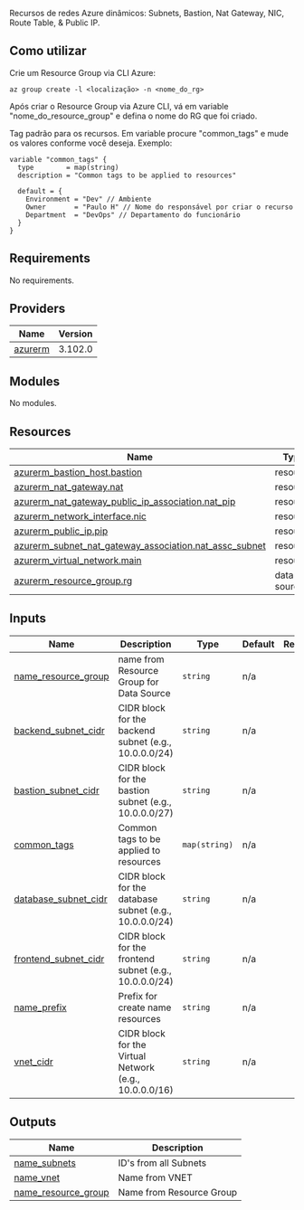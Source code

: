 Recursos de redes Azure dinâmicos: Subnets, Bastion, Nat Gateway, NIC, Route Table, & Public IP.

## Como utilizar
Crie um Resource Group via CLI Azure:
```
az group create -l <localização> -n <nome_do_rg>
```

Após criar o Resource Group via Azure CLI, vá em variable "nome_do_resource_group" e defina o nome do RG que foi criado.

Tag padrão para os recursos. Em variable procure "common_tags" e mude os valores conforme você deseja. Exemplo:
```
variable "common_tags" {
  type        = map(string)
  description = "Common tags to be applied to resources"

  default = { 
    Environment = "Dev" // Ambiente
    Owner       = "Paulo H" // Nome do responsável por criar o recurso
    Department  = "DevOps" // Departamento do funcionário
  }
}
```

## Requirements

No requirements.

## Providers

| Name | Version |
|------|---------|
| <a name="provider_azurerm"></a> [azurerm](#provider\_azurerm) | 3.102.0 |

## Modules

No modules.

## Resources

| Name | Type |
|------|------|
| [azurerm_bastion_host.bastion](https://registry.terraform.io/providers/hashicorp/azurerm/latest/docs/resources/bastion_host) | resource |
| [azurerm_nat_gateway.nat](https://registry.terraform.io/providers/hashicorp/azurerm/latest/docs/resources/nat_gateway) | resource |
| [azurerm_nat_gateway_public_ip_association.nat_pip](https://registry.terraform.io/providers/hashicorp/azurerm/latest/docs/resources/nat_gateway_public_ip_association) | resource |
| [azurerm_network_interface.nic](https://registry.terraform.io/providers/hashicorp/azurerm/latest/docs/resources/network_interface) | resource |
| [azurerm_public_ip.pip](https://registry.terraform.io/providers/hashicorp/azurerm/latest/docs/resources/public_ip) | resource |
| [azurerm_subnet_nat_gateway_association.nat_assc_subnet](https://registry.terraform.io/providers/hashicorp/azurerm/latest/docs/resources/subnet_nat_gateway_association) | resource |
| [azurerm_virtual_network.main](https://registry.terraform.io/providers/hashicorp/azurerm/latest/docs/resources/virtual_network) | resource |
| [azurerm_resource_group.rg](https://registry.terraform.io/providers/hashicorp/azurerm/latest/docs/data-sources/resource_group) | data source |

## Inputs

| Name | Description | Type | Default | Required |
|------|-------------|------|---------|:--------:|
| <a name="input_name_resource_group"></a> [name\_resource\_group](#input\_vnet\_cidr) | name from Resource Group for Data Source | `string` | n/a | yes |
| <a name="input_backend_subnet_cidr"></a> [backend\_subnet\_cidr](#input\_backend\_subnet\_cidr) | CIDR block for the backend subnet (e.g., 10.0.0.0/24) | `string` | n/a | yes |
| <a name="input_bastion_subnet_cidr"></a> [bastion\_subnet\_cidr](#input\_bastion\_subnet\_cidr) | CIDR block for the bastion subnet (e.g., 10.0.0.0/27) | `string` | n/a | yes |
| <a name="input_common_tags"></a> [common\_tags](#input\_common\_tags) | Common tags to be applied to resources | `map(string)` | n/a | yes |
| <a name="input_database_subnet_cidr"></a> [database\_subnet\_cidr](#input\_database\_subnet\_cidr) | CIDR block for the database subnet (e.g., 10.0.0.0/24) | `string` | n/a | yes |
| <a name="input_frontend_subnet_cidr"></a> [frontend\_subnet\_cidr](#input\_frontend\_subnet\_cidr) | CIDR block for the frontend subnet (e.g., 10.0.0.0/24) | `string` | n/a | yes |
| <a name="input_name_prefix"></a> [name\_prefix](#input\_name\_prefix) | Prefix for create name resources | `string` | n/a | yes |
| <a name="input_vnet_cidr"></a> [vnet\_cidr](#input\_vnet\_cidr) | CIDR block for the Virtual Network (e.g., 10.0.0.0/16) | `string` | n/a | yes |


## Outputs

| Name | Description |
|------|-------------|
| <a name="output_name_subnets"></a> [name\_subnets](#output\_name\_subnets) | ID's from all Subnets |
| <a name="output_name_vnet"></a> [name\_vnet](#output\_name\_vnet) | Name from VNET |
| <a name="output_name_resource_group"></a> [name\_resource\_group](#output\_name\_resource\_group) | Name from Resource Group |
